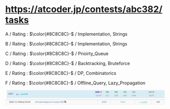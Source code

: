 # https://atcoder.jp/contests/abc382/tasks

A / Rating : $\color{#8C8C8C}-$ / Implementation, Strings

B / Rating : $\color{#8C8C8C}-$ / Implementation, Strings

C / Rating : $\color{#8C8C8C}-$ / Prioirty_Queue

D / Rating : $\color{#8C8C8C}-$ / Backtracking, Bruteforce

E / Rating : $\color{#8C8C8C}-$ / DP, Combinatorics

F / Rating : $\color{#8C8C8C}-$ / Offline_Query, Lazy_Propagation

![My Image](https://github.com/kss418/Atcoder/blob/main/ABC/Images/Standings/382.png)
![My Image](https://github.com/kss418/Atcoder/blob/main/ABC/Images/Performance/382.png)

